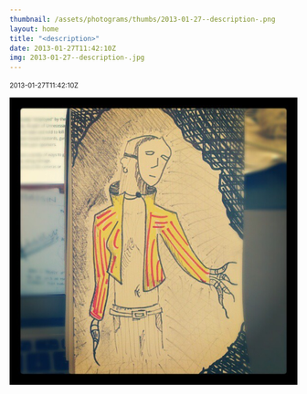 ```yaml
---
thumbnail: /assets/photograms/thumbs/2013-01-27--description-.png
layout: home
title: "<description>"
date: 2013-01-27T11:42:10Z
img: 2013-01-27--description-.jpg
---
```


<description>

<small>2013-01-27T11:42:10Z</small>

![<description>](/assets/photograms/original/2013-01-27--description-.jpg)
